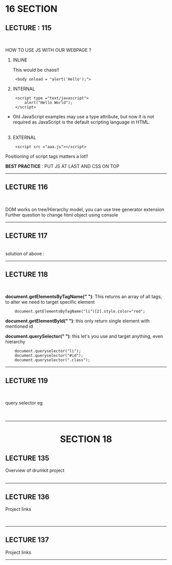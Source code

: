 # 16 SECTION 
## LECTURE : 115
<BR>

HOW TO USE JS WITH OUR WEBPAGE ?

1. INLINE
    
    This would be chaos!!

        <body onload = "alert('Hello');">

2. INTERNAL

        <script type ="text/javascript">
            alert("Hello World");
        </script>

- Old JavaScript examples may use a type attribute, but now it is not required as JavaScript is the default scripting language in HTML.<br><br>



3. EXTERNAL 

        <script src ="aaa.js"></script>


Positioning of script tags matters a lot!! 

**BEST PRACTICE** : PUT JS AT LAST AND CSS ON TOP

---
## LECTURE 116
<br>

DOM works on tree/Hierarchy model, you can use tree generator extension<br>
Further question to change html object using console

---
## LECTURE 117
<br>
solution of above : 

---
## LECTURE 118
<br>

**document.getElementsByTagName(" ")**: This returns an array of all tags, to alter we need to target specific element

        document.getElementsByTagName("li")[2].style.color="red";
       

**document.getElementById(" ")**: this only return single element with mentioned id

**document.querySelector(" ")**: this let's you use and target anything, even hierarchy

        document.queryselector("li");
        document.queryselector("#id");
        document.queryselector(".class");

---
## LECTURE 119
<br>

query selector eg
<br>
<br>
<br>

---
# <div align = "center">SECTION 18</div>

## LECTURE 135
Overview of drumkit project
<br><br>

---
## LECTURE 136
Project links


<br>

---
## LECTURE 137
Project links

---
<br>